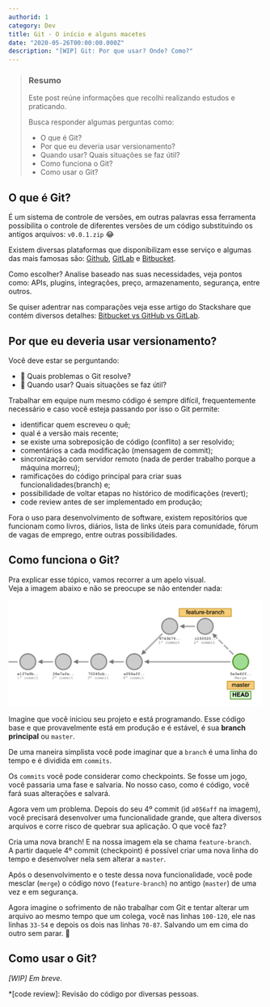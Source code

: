 ```yaml
---
authorid: 1
category: Dev
title: Git - O início e alguns macetes
date: "2020-05-26T00:00:00.000Z"
description: "[WIP] Git: Por que usar? Onde? Como?"
---
```



> ### Resumo
> Este post reúne informações que recolhi realizando estudos e praticando.
> 
> Busca responder algumas perguntas como: 
> - O que é Git?
> - Por que eu deveria usar versionamento?
> - Quando usar? Quais situações se faz útil?
> - Como funciona o Git?
> - Como usar o Git?

## O que é Git?

É um sistema de controle de versões, em outras palavras essa ferramenta possibilita o controle de diferentes versões de um código substituindo os antigos arquivos: `v0.0.1.zip` 😂

Existem diversas plataformas que disponibilizam esse serviço e algumas das mais famosas são: [Github](https://github.com/), [GitLab](https://about.gitlab.com/) e [Bitbucket](https://bitbucket.org/). 

Como escolher? Analise baseado nas suas necessidades, veja pontos como: APIs, plugins, integrações, preço, armazenamento, segurança, entre outros. 

Se quiser adentrar nas comparações veja esse artigo do Stackshare que contém diversos detalhes: [Bitbucket vs GitHub vs GitLab](https://stackshare.io/stackups/bitbucket-vs-github-vs-gitlab).


## Por que eu deveria usar versionamento?

Você deve estar se perguntando: 

- 🤔 Quais problemas o Git resolve? 
- 🧐 Quando usar? Quais situações se faz útil? 

Trabalhar em equipe num mesmo código é sempre difícil, frequentemente necessário e caso você esteja passando por isso o Git permite: 

- identificar quem escreveu o quê;
- qual é a versão mais recente;
- se existe uma sobreposição de código (conflito) a ser resolvido;
- comentários a cada modificação (mensagem de commit);
- sincronização com servidor remoto (nada de perder trabalho porque a máquina morreu);
- ramificações do código principal para criar suas funcionalidades(branch) e; 
- possibilidade de voltar etapas no histórico de modificações (revert);
- code review antes de ser implementado em produção;

Fora o uso para desenvolvimento de software, existem repositórios que funcionam como livros, diários, lista de links úteis para comunidade, fórum de vagas de emprego, entre outras possibilidades.

## Como funciona o Git?

Pra explicar esse tópico, vamos recorrer a um apelo visual.  
Veja a imagem abaixo e não se preocupe se não entender nada:

![Exemplo de criação de feature branch](./feature-branch.png)

Imagine que você iniciou seu projeto e está programando. Esse código base e que provavelmente está em produção e é estável, é sua **branch principal** ou `master`.

De uma maneira simplista você pode imaginar que a `branch` é uma linha do tempo e é dividida em `commits`.

Os `commits` você pode considerar como checkpoints. Se fosse um jogo, você passaria uma fase e salvaria. No nosso caso, como é código, você fará suas alterações e salvará.

Agora vem um problema. Depois do seu 4º commit (id `a056aff` na imagem), você precisará desenvolver uma funcionalidade grande, que altera diversos arquivos e corre risco de quebrar sua aplicação. O que você faz?

Cria uma nova branch! E na nossa imagem ela se chama `feature-branch`.  
A partir daquele 4º commit (checkpoint) é possível criar uma nova linha do tempo e desenvolver nela sem alterar a `master`.

Após o desenvolvimento e o teste dessa nova funcionalidade, você pode mesclar (`merge`) o código novo (`feature-branch`) no antigo (`master`) de uma vez e em segurança.

Agora imagine o sofrimento de não trabalhar com Git e tentar alterar um arquivo ao mesmo tempo que um colega, você nas linhas `100-120`, ele nas linhas `33-54` e depois os dois nas linhas `70-87`. Salvando um em cima do outro sem parar. 🤯


## Como usar o Git?

_[WIP] Em breve._


*[code review]: Revisão do código por diversas pessoas.